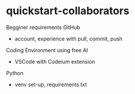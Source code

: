 # quickstart-collaborators

Begginer requirements
GitHub
- account, experience with pull, commit, push

Coding Environment using free AI
- VSCode with Codeium extension

Python
- venv set-up, requirements.txt



